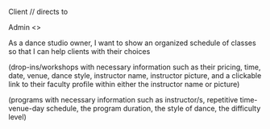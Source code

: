 

Client
    <Landing>
        <NewToDance> // directs to
        <Classes>
    <Merch>

Admin
    <Dashboard>
        <Finance>
        <>
    <Timetable>



As a dance studio owner, I want to show an organized schedule of classes so that I can help clients with their choices

(drop-ins/workshops with necessary information such as their pricing, time, date, venue, dance style, instructor name, instructor picture, and a clickable link to their faculty profile within either the instructor name or picture)

(programs with necessary information such as instructor/s, repetitive time-venue-day schedule, the program duration, the style of dance, the difficulty level)